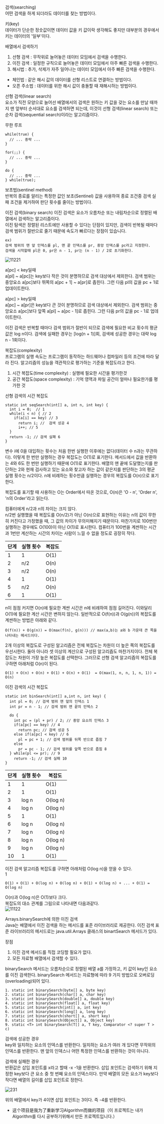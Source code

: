 검색(searching) <br>
어떤 검색을 하게 되더라도 데이터를 찾는 방법이다.

키(key) <br>
데이터가 단순한 정숫값이면 데이터 값을 키 값이락 생각해도 좋지만 대부분의 경우에서 키는 데이터의 '일부'이다.

배열에서 검색하기 <br>
1. 선형 검색 : 무작위로 늘어놓은 데이터 모임에서 검색을 수행한다.
2. 이진 검색 : 일정한 규칙으로 늘어놓은 데이터 모임에서 아주 빠른 검색을 수행한다.
3. 해시법 : 추가, 삭제가 자주 일어나는 데이터 모임에서 아주 빠른 검색을 수행한다.
- 체인법 : 같은 해시 값의 데이터를 선형 리스트로 연결하는 방법이다.
- 오픈 주소법 : 데이터를 위한 해시 값이 충돌할 때 재해시하는 방법이다.

선형 검색(linear search) <br>
요소가 직전 모양으로 늘어선 배열에서의 검색은 원하는 키 값을 갖는 요소를 만날 때까지 맨 앞부터 순서대로 요소를 검색하면 되는데, 이것이 선형 검색(linear search) 또는 순차 검색(sequential search)이라는 알고리즘이다.

무한 루프 <br>

```
while(true) {
  // ... 중략 ...
}
```

```
for(;;) {
  // ... 중략 ...
}
```

```
do {
  // ... 중략 ...
} while(true);
```

보초법(sentinel method) <br>
반복의 종료를 알리는 특정한 값인 보초(Sentinel) 값을 사용하여 종료 조건중 검색 실패 조건을 제거하여 판단 횟수를 줄이는 방법이다.

이진 검색(binary search)
이진 검색은 요소가 오름차순 또는 내림차순으로 정렬된 배열에서 검색하는 알고리즘이다. <br>
이진 탐색은 정렬된 리스트에만 사용할 수 있다는 단점이 있지만, 검색이 반복될 때마다 검색 범위가 절반으로 줄기 때문에 속도가 빠르다는 장점이 있습니다.

```
ex) 
검색 범위의 맨 앞 인덱스를 pl, 맨 끝 인덱스를 pr, 중앙 인덱스를 pc라고 지정한다. 
검색을 시작할때 pl은 0, pr은 n - 1, pr는 (n - 1) / 2로 초기화한다. 
```

![11221](https://user-images.githubusercontent.com/60682087/173272027-cb241d7a-2970-423a-b372-a77d1173ee42.JPG)

a[pc] < key일때 <br>
a[pl] ~ a[pc]는 key보다 작은 것이 분명하므로 검색 대상에서 제외한다. 검색 범위는 중앙요소 a[pc]보다 뛰쪽의 a[pc + 1] ~ a[pr]로 좁힌다. 그런 다음 pl의 값을 pc + 1로 업데이트한다.

a[pc] > key일때 <br>
a[pc] ~ a[pr]은 key보다 큰 것이 분명하므로 검색 대상에서 제외한다. 검색 범위는 중앙요소 a[pc]보다 앞쪽 a[pl] ~ a[pc - 1]로 좁힌다. 그런 다음 pr의 값을 pc - 1로 업데이트한다.

이진 검색은 반복할 때마다 검색 범위가 절반이 되므로 검색에 필요한 비교 횟수의 평균값은 log n이다. 검색에 실패한 경우는 [log(n + 1)]회, 검색에 성공한 경우는 대략 log n - 1회이다. 

복잡도(complexity) <br>
프로그램의 실행 속도는 프로그램이 동작하는 하드웨어나 컴파일러 등의 조건에 따라 달라 진다. 알고리즘의 성능을 객관적으로 평가하는 기준을 복잡도라고 한다.

1. 시간 복잡도(time complexity) : 실행에 필요한 시간을 평가한것 
2. 공간 복잡도(space complexity) : 기억 영역과 파일 공간이 얼마나 필요한가를 평가한 것 

선형 검색의 시간 복잡도 
```
static int seqSearch(int[] a, int n, int key) {
  int i = 0;  // 1
  while(i < n) { // 2
    if(a[i] == key) // 3
      return i; //  검색 성공 4
      i++; // 5
  }
  return -1; // 검색 실패 6
}
```

변수 i에 0을 대입하는 횟수는 처음 한번 실행한 이후에는 없다(데이터 수 n과는 무관하다). 이렇게 한 번만 실행하는 경우 복잡도는 O(1)로 표기한다. 메서드에서 값을 반환하는 4와 6도 한 번만 실행하기 때문에 O(1)로 표기한다. 배열의 맨 끝에 도달했는지를 판단하는 2와 현재 검사하고 있는 요소와 찾고자 하는 값이 같은지를 판단하는 3의 평균 실행 횟수는 n/2이다. n에 비례하는 횟수만큼 실행하는 경우의 복잡도를 O(n)으로 표기한다. 

복잡도를 표기할 때 사용하는 O는 Order에서 따온 것으로, O(n)은 'O - n', 'Order n', 'n의 Order'라고 읽는다.

컴퓨터에게 n/2과 n의 차이는 크지 않다. <br>
n/2번 실행했을 때 복잡도를 O(n/2)가 아닌 O(n)으로 표현하는 이유는 n의 값이 무한히 커진다고 가정했을 때, 그 값의 차이가 무의미해지기 때문이다. 마찬가지로 100번만 실행하는 경우에도 O(100)이 아닌 O(1)로 표시한다. 컴퓨터가 100번을 계싼하는 시간과 1번만 계산하는 시간의 차이는 사람이 느낄 수 없을 정도로 굉장히 작다.

|단계|실행 횟수|복잡도|
|------|---|---|
|1|1|O(1)|
|2|n/2|O(n)|
|3|n/2|O(n)|
|4|1|O(1)|
|5|n/2|O(n)|
|6|1|O(1)|

n이 점점 커지면 O(n)에 필요한 계싼 시간은 n에 비례하여 점점 길어진다. 이와달리 O(1)에 필요한 계산 시간은 변하지 않는다. 일반적으로 O(f(n))과 O(g(n))의 복잡도를 계싼하는 방법은 아래와 같다.

```
O(f(n)) + O(g(n)) = O(max(f(n), g(n))) // max(a,b)는 a와 b 가운데 큰 쪽을 나타내는 메서드이다.
```

2개 이상의 복잡도로 구성된 알고리즘은 전체 복잡도는 차원이 더 높은 쪽의 복잡도를 우선시한다. 둘아 아니라 셋 이상의 계산으로 구성된 알고리즘도 마찬가지이다. 전체 복잡도는 차원이 가장 높은 복잡도를 선택한다. 그러므로 선형 검색 알고리즘의 복잡도를 구하면 아래처럼 O(n)이 된다. 

```
O(1) + O(n) + O(n) + O(1) + O(n) + O(1)  = O(max(1, n, n, 1, n, 1)) = O(n) 
```

이진 검색의 시간 복잡도 
```
static int binSearch(int[] a,int n, int key) {
  int pl = 0; // 검색 범위 맨 앞의 인덱스 1
  int pr = n - 1; // 검색 범위 맨 끝의 인덱스 2
  
  do {
    int pc = (pl + pr) / 2; // 중앙 요소의 인덱스 3
    if(a[pc] == key) // 4
      return pc; // 검색 성공 5
    else if(a[pc] < key) // 6
      pl = pc + 1; // 검색 범위를 뒤쪽 반으로 좁힘 7
    else 
      pr = pc - 1; // 검색 범위를 앞쪽 반으로 좁힘 8
  } while(pl <= pr); // 9
    return -1; // 검색 실패 10
}
```

|단계|실행 횟수|복잡도|
|------|---|---|
|1|1|O(1)|
|2|1|O(1)|
|3|log n|O(log n)|
|4|log n|O(log n)|
|5|1|O(1)|
|6|log n|O(log n)|
|7|log n|O(log n)|
|8|log n|O(log n)|
|9|log n|O(log n)|
|10|1|O(1)|

이진 검색 알고리즘 복잡도를 구하면 아래처럼 O(log n)을 얻을 수 있다. <br>1
 ```
 O(1) + O(1) + O(log n) + O(log n) + O(1) + O(log n) + ... + O(1) = O(log n)
 ```
 
 O(n)과 O(log n)은 O(1)보다 크다. <br>
 복잡도의 대소 관계를 그림으로 나타내면 다음과같다. <br>
 ![11122](https://user-images.githubusercontent.com/60682087/173320403-686d7236-7d57-45e6-a9d4-e7c737964bd6.JPG)
 
 Arrays.binarySearch에 의한 이진 검색 <br>
 Java는 배열에서 이진 검색을 하는 메서드를 표준 라이브러리로 제공한다. 이진 검색 표준 라이브러리의 메서드로는 java.util.Arrays 클래스의 binartSearch 메서드가 있다. 
 
 장점 <br>
 1. 이진 검색 메서드를 직접 코딩할 필요가 없다.
 2. 모든 자료형 배열에서 검색할 수 있다.
 
 binarySearch 메서드는 오름차순으로 정렬된 배열 a를 가정하고, 키 값이 key인 요소를 이진 검색한다. binarySearch 메서드는 자료형에 따라 9 가지 방법으로 오버로딩(overloading)되어 있다.
 
 ```
 1. static int binarySearch(byte[] a, byte key)
 2. static int binarySearch(char[] a, char key)
 3. static int binarySearch(double[] a, double key)
 4. static int binarySearch(float[] a, float key)
 5. static int binarySearch(int[] a, int key)
 6. static int binarySearch(long[] a, long key)
 7. static int binarySearch(short[] a, short key)
 8. static int binarySearch(Object[] a, Object key)
 9. static <T> int binarySearch(T[] a, T key, Comparator <? super T > c)
 ```
 
 검색에 성공한 경우 <br>
 key와 일치하는 요소의 인덱스를 반환한다. 일치하는 요소가 여러 개 있다면 무작위의 인덱스를 반환한다. 맨 앞의 인덱스나 어떤 특정한 인덱스를 반환하는 것이 아니다.
 
 검색에 실패한 경우 <br>
 반환값은 삽입 포인트를 x라고 할때 -x -1을 반환한다. 삽입 포인트는 검색하기 위해 지정한 key보다 큰 요소 중 첫 번째 요소의 인덱스이다. 만약 배열의 모든 요소가 key보다 작다면 배열의 길이를 삽입 포인트로 정한다.
 
 ![231](https://user-images.githubusercontent.com/60682087/173361129-0f6809c5-57c7-4e1f-99ef-608abb47f4db.JPG)

위의 배열에서 key가 4이면 삽입 포인트는 3이다. 즉 -4를 반환한다. 






- 这个项目是我为了重新学习Algorithm而做的项目（이 프로젝트는 내가 Algorithm를 다시 공부하기위해서 만든 프로젝트입니다.）
